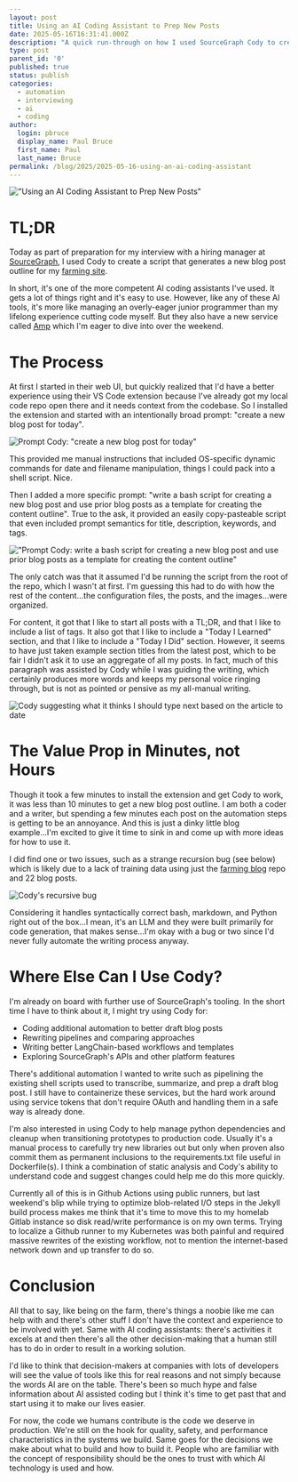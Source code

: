 ```yaml
---
layout: post
title: Using an AI Coding Assistant to Prep New Posts
date: 2025-05-16T16:31:41.000Z
description: "A quick run-through on how I used SourceGraph Cody to create a script that generates a new blog post outline"
type: post
parent_id: '0'
published: true
status: publish
categories:
  - automation
  - interviewing
  - ai
  - coding
author:
  login: pbruce
  display_name: Paul Bruce
  first_name: Paul
  last_name: Bruce
permalink: /blog/2025/2025-05-16-using-an-ai-coding-assistant
---
```

!["Using an AI Coding Assistant to Prep New Posts"](/assets/images/2025/2025-05-16-sourcegraph-cody.jpg)

# TL;DR

Today as part of preparation for my interview with a hiring manager at [SourceGraph](https://sourcegraph.com/), I used Cody to create a script that generates a new blog post outline for my [farming site](https://farming.paulsbruce.io/).

In short, it's one of the more competent AI coding assistants I've used. It gets a lot of things right and it's easy to use. However, like any of these AI tools, it's more like managing an overly-eager junior programmer than my lifelong experience cutting code myself. But they also have a new service called [Amp](https://sourcegraph.com/amp) which I'm eager to dive into over the weekend.

# The Process

At first I started in their web UI, but quickly realized that I'd have a better experience using their VS Code extension because I've already got my local code repo open there and it needs context from the codebase. So I installed the extension and started with an intentionally broad prompt: "create a new blog post for today". 

![Prompt Cody: "create a new blog post for today"](/assets/images/2025/2025-05-16-sourcegraph-cody-1.png)

This provided me manual instructions that included OS-specific dynamic commands for date and filename manipulation, things I could pack into a shell script. Nice.

Then I added a more specific prompt: "write a bash script for creating a new blog post and use prior blog posts as a template for creating the content outline". True to the ask, it provided an easily copy-pasteable script that even included prompt semantics for title, description, keywords, and tags. 

!["Prompt Cody: write a bash script for creating a new blog post and use prior blog posts as a template for creating the content outline"](/assets/images/2025/2025-05-16-sourcegraph-cody-2.png)

The only catch was that it assumed I'd be running the script from the root of the repo, which I wasn't at first. I'm guessing this had to do with how the rest of the content...the configuration files, the posts, and the images...were organized.

For content, it got that I like to start all posts with a TL;DR, and that I like to include a list of tags. It also got that I like to include a "Today I Learned" section, and that I like to include a "Today I Did" section. However, it seems to have just taken example section titles from the latest post, which to be fair I didn't ask it to use an aggregate of all my posts. In fact, much of this paragraph was assisted by Cody while I was guiding the writing, which certainly produces more words and keeps my personal voice ringing through, but is not as pointed or pensive as my all-manual writing.

![Cody suggesting what it thinks I should type next based on the article to date](/assets/images/2025/2025-05-16-sourcegraph-cody-3.png)

# The Value Prop in Minutes, not Hours

Though it took a few minutes to install the extension and get Cody to work, it was less than 10 minutes to get a new blog post outline. I am both a coder and a writer, but spending a few minutes each post on the automation steps is getting to be an annoyance. And this is just a dinky little blog example...I'm excited to give it time to sink in and come up with more ideas for how to use it.

I did find one or two issues, such as a strange recursion bug (see below) which is likely due to a lack of training data using just the [farming blog](https://farming.paulsbruce.io) repo and 22 blog posts.

![Cody's recursive bug](/assets/images/2025/2025-05-16-sourcegraph-cody-5.png)

Considering it handles syntactically correct bash, markdown, and Python right out of the box...I mean, it's an LLM and they were built primarily for code generation, that makes sense...I'm okay with a bug or two since I'd never fully automate the writing process anyway.


# Where Else Can I Use Cody?

I'm already on board with further use of SourceGraph's tooling. In the short time I have to think about it, I might try using Cody for:

- Coding additional automation to better draft blog posts
- Rewriting pipelines and comparing approaches
- Writing better LangChain-based workflows and templates
- Exploring SourceGraph's APIs and other platform features

There's additional automation I wanted to write such as pipelining the existing shell scripts used to transcribe, summarize, and prep a draft blog post. I still have to containerize these services, but the hard work around using service tokens that don't require OAuth and handling them in a safe way is already done.

I'm also interested in using Cody to help manage python dependencies and cleanup when transitioning prototypes to production code. Usually it's a manual process to carefully try new libraries out but only when proven also commit them as permanent inclusions to the requirements.txt file useful in Dockerfile(s). I think a combination of static analysis and Cody's ability to understand code and suggest changes could help me do this more quickly.

Currently all of this is in Github Actions using public runners, but last weekend's blip while trying to optimize blob-related I/O steps in the Jekyll build process makes me think that it's time to move this to my homelab Gitlab instance so disk read/write performance is on my own terms. Trying to localize a Github runner to my Kubernetes was both painful and required massive rewrites of the existing workflow, not to mention the internet-based network down and up transfer to do so.

# Conclusion

All that to say, like being on the farm, there's things a noobie like me can help with and there's other stuff I don't have the context and experience to be involved with yet. Same with AI coding assistants: there's activities it excels at and then there's all the other decision-making that a human still has to do in order to result in a working solution.

I'd like to think that decision-makers at companies with lots of developers will see the value of tools like this for real reasons and not simply because the words AI are on the table. There's been so much hype and false information about AI assisted coding but I think it's time to get past that and start using it to make our lives easier. 

For now, the code we humans contribute is the code we deserve in production. We're still on the hook for quality, safety, and performance characteristics in the systems we build. Same goes for the decisions we make about what to build and how to build it. People who are familiar with the concept of responsibility should be the ones to trust with which AI technology is used and how.

